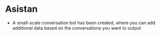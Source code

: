 # Asistan
- A small-scale conversation bot has been created, where you can add additional data based on the conversations you want to output
